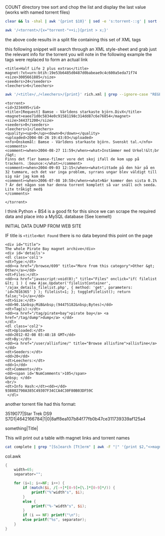
COUNT directory tree sort and chop the list and display the last value (works with named torrent files)
```bash
clear && ls -shal | awk '{print $10}' | sed -e 's:torrent-::g' | sort -n | tail -n 1
```


```bash
awk '/<torrent>/{x="torrent-"++i;}{print > x;}'
```

the above code results in a split file containing this set of XML tags

this following snippet will search through an XML style-sheet and grab just the relevant info for the torrent
you will note in the following example the <magnet></magnet> tags were replaced to form an actual link
```
<title>Half Life 2 plus extras</title>
magnet:?xt=urn:btih:19e53b6485d0487d0babeae9c4c600a5eda71f74
<size>3005661885</size>
<seeders>24</seeders>
<leechers>6</leechers>
```

```bash
awk '/<title>/,/<leechers>/{print}' rich.xml | grep --ignore-case "REGEX" -A 4 | sed 's:<\/magnet>::g' | sed 's:<magnet>:magnet\:?xt=urn\:btih\::g'
```

```
<torrent>
<id>3234495</id>
<title>[Request] Bamse - Världens starkaste björn.DivX</title>
<magnet>eaee71d0c5834e0c91581198c314dd87c6e76854</magnet>
<size>344371200</size>
<seeders>0</seeders>
<leechers>1</leechers>
<quality><up>0</up><down>0</down></quality>
<uploaded>2004-08-26 19:43:03</uploaded>
<nfo>Önskemål: Bamse - Världens starkaste björn. Svenskt tal.</nfo>
<comments>
<comment><when>2004-08-27 11:59</when><what>Instämmer med Urkel!&lt;br /&gt;
Finns det fler bamse-filmer vore det skoj ifall de kom upp på trackern. :bounce:</what></comment>
<comment><when>2004-09-03 12:15</when><what>tittade på den här på en 32 tummare, och det var inga problem, syrrans ungar blev väldigt till sig när jag kom m$
<comment><when>2006-07-08 10:58</when><what>När kommer den sista 0.1% ? Är det någon som har denna torrent komplett så var snäll och seeda. Lite tråkigt med$
</comments>

</torrent>
```



I think Python + BS4 is a good fit for this since we can scrape the required data and place into a MySQL database (See Icemelt)

INITIAL DATA DUMP FROM WEB SITE

IF title is ```<title>Not Found``` there is no data beyond this point on the page

```
<div id="title">
The whole Pirate Bay magnet archive</div>
<div id='details'>
<dl class='col1'>
<dt>Type:</dt>
<dd><a href="/browse/699" title="More from this category">Other &gt; Other</a></dd>
<dt>Files:</dt>
<dd><a href="javascript:void(0);" title="Files" onclick="if( filelist &lt; 1 ) { new Ajax.Updater('filelistContainer', '/ajax_details_filelist.php', { method: 'get', parameters: 'id=7016365' } ); filelist=1; }; toggleFilelist(); return false;">1</a></dd>
<dt>Size:</dt>
<dd>90.1&nbsp;MiB&nbsp;(94475182&nbsp;Bytes)</dd>
<dt>Tag(s):</dt>
<dd><a href="/tag/pirate+bay">pirate bay</a> <a href="/tag/dump">dump</a> </dd>
</dl>
<dl class='col2'>
<dt>Uploaded:</dt>
<dd>2012-02-08 03:48:18 GMT</dd>
<dt>By:</dt>
<dd><a href="/user/allisfine/" title="Browse allisfine">allisfine</a></dd>
<dt>Seeders:</dt>
<dd>20</dd>
<dt>Leechers:</dt>
<dd>1</dd>
<dt>Comments</dt>
<dd><span id='NumComments'>105</span>
&nbsp; </dd>
<br/>
<dt>Info Hash:</dt><dd></dd>
938802790A385C49307F34CCA4C30F80B03DF59C
 </dl>
```

another torrent file had this format:

3519077|Star Trek DS9 S7D1|4642166784|1|0|8aff8ea107b84f77fb0b47ce311739339af125a4

something|Title|

This will print out a table with magnet links and torrent names

```bash
cat complete | grep "[Ss]earch [Tt]erm" | awk -F "|" '{print $2,"<>magnet:?xt=urn:btih:"$6}' | awk -F "<>" -f "col.awk"
```

col.awk
```awk
{
    width=65;
    separator="";

    for (i=1; i<=NF; i++) {
        if (match($i, /[-+]*[0-9]+[\.]*[0-9]*/)) {
            printf("%"width"s", $i);
        }
        else {
            printf("%-"width"s", $i);
        }
        if (i == NF) printf("\n");
        else printf("%s", separator);
    }
}
```
